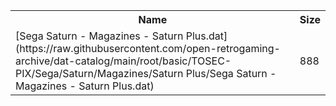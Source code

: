 <table>
<tr><th>Name</th><th>Size</th></tr>
<tr><td>[Sega Saturn - Magazines - Saturn Plus.dat](https://raw.githubusercontent.com/open-retrogaming-archive/dat-catalog/main/root/basic/TOSEC-PIX/Sega/Saturn/Magazines/Saturn Plus/Sega Saturn - Magazines - Saturn Plus.dat)</td><td>888</td></tr>
</table>
